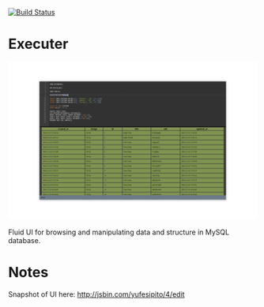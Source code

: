 [![Build Status](https://magnum.travis-ci.com/VictorBjelkholm/Executer.svg?token=rtdXqmpzgVPsHvpB6ADb&branch=master)](https://magnum.travis-ci.com/VictorBjelkholm/Executer)

Executer
============

![](imgs/main_window.png)

Fluid UI for browsing and manipulating data and structure in MySQL database.


Notes
===========
Snapshot of UI here: http://jsbin.com/yufesipito/4/edit
